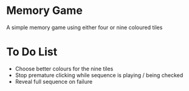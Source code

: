 # Memory Game
A simple memory game using either four or nine coloured tiles

# To Do List
- Choose better colours for the nine tiles
- Stop premature clicking while sequence is playing / being checked
- Reveal full sequence on failure
